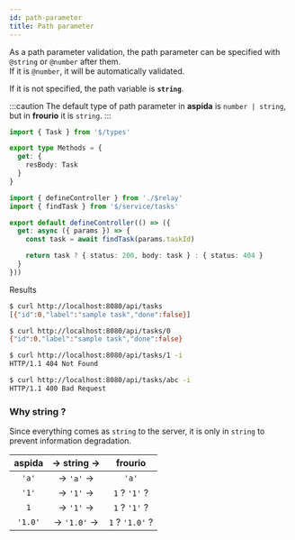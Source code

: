 ```yaml
---
id: path-parameter
title: Path parameter
---
```


As a path parameter validation, the path parameter can be specified with `@string` or `@number` after them.  
If it is `@number`, it will be automatically validated.

If it is not specified, the path variable is **`string`**.

:::caution
The default type of path parameter in **aspida** is `number | string`, but in **frourio** it is `string`.
:::

```ts title="server/api/tasks/_taskId@number/index.ts"
import { Task } from '$/types'

export type Methods = {
  get: {
    resBody: Task
  }
}
```

```ts title="server/api/tasks/_taskId@number/controller.ts"
import { defineController } from './$relay'
import { findTask } from '$/service/tasks'

export default defineController(() => ({
  get: async ({ params }) => {
    const task = await findTask(params.taskId)

    return task ? { status: 200, body: task } : { status: 404 }
  }
}))
```

Results

```sh
$ curl http://localhost:8080/api/tasks
[{"id":0,"label":"sample task","done":false}]

$ curl http://localhost:8080/api/tasks/0
{"id":0,"label":"sample task","done":false}

$ curl http://localhost:8080/api/tasks/1 -i
HTTP/1.1 404 Not Found

$ curl http://localhost:8080/api/tasks/abc -i
HTTP/1.1 400 Bad Request
```

### Why string ?

Since everything comes as `string` to the server, it is only in `string` to prevent information degradation.

| aspida  | -> string ->  | frourio         |
| :-:     | :-:           | :-:             |
| `'a'`   | -> `'a'` ->   | `'a'`           |
| `'1'`   | -> `'1'` ->   | `1` ? `'1'` ?   |
| `1`     | -> `'1'` ->   | `1` ? `'1'` ?   |
| `'1.0'` | -> `'1.0'` -> | `1` ? `'1.0'` ? |
